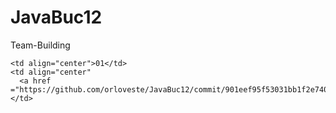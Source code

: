 # JavaBuc12
Team-Building


    <td align="center">01</td>
    <td align="center"
      <a href ="https://github.com/orloveste/JavaBuc12/commit/901eef95f53031bb1f2e740aebf6ed41badf3dd8">Ex01_In_Out.java</a>
    </td>


